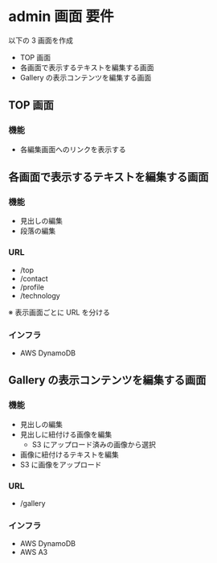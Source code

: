 # admin 画面 要件

以下の 3 画面を作成

- TOP 画面
- 各画面で表示するテキストを編集する画面
- Gallery の表示コンテンツを編集する画面

## TOP 画面

### 機能

- 各編集画面へのリンクを表示する

## 各画面で表示するテキストを編集する画面

### 機能

- 見出しの編集
- 段落の編集

### URL

- /top
- /contact
- /profile
- /technology

※ 表示画面ごとに URL を分ける

### インフラ

- AWS DynamoDB

## Gallery の表示コンテンツを編集する画面

### 機能

- 見出しの編集
- 見出しに紐付ける画像を編集
  - S3 にアップロード済みの画像から選択
- 画像に紐付けるテキストを編集
- S3 に画像をアップロード

### URL

- /gallery

### インフラ

- AWS DynamoDB
- AWS A3
